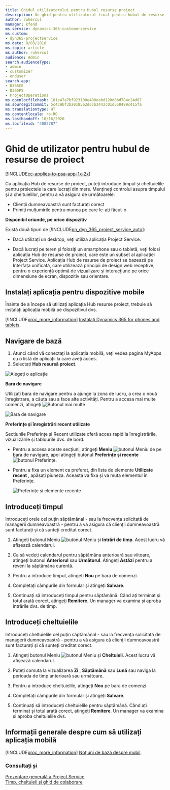 ```yaml
---
title: Ghidul utilizatorului pentru Hubul resurse proiect
description: Un ghid pentru utilizatorul final pentru hubul de resurse de proiect pentru Project Service
author: ruhercul
manager: kfend
ms.service: dynamics-365-customerservice
ms.custom:
- dyn365-projectservice
ms.date: 8/03/2018
ms.topic: article
ms.author: ruhercul
audience: Admin
search.audienceType:
- admin
- customizer
- enduser
search.app:
- D365CE
- D365PS
- ProjectOperations
ms.openlocfilehash: 181e47a7bf923100e480eabd120d8bd784c24d07
ms.sourcegitcommit: 5c4c9bf3ba018562d6cb3443c01d550489c415fa
ms.translationtype: HT
ms.contentlocale: ro-RO
ms.lasthandoff: 10/16/2020
ms.locfileid: "4082787"
---
```

# <a name="user-guide-for-project-resource-hub"></a>Ghid de utilizator pentru hubul de resurse de proiect

[!INCLUDE[cc-applies-to-psa-app-1x-2x](../includes/cc-applies-to-psa-app-1x-2x.md)]

Cu aplicația Hub de resurse de proiect, puteți introduce timpul și cheltuielile pentru proiectele la care lucrați din mers. Mențineți controlul asupra timpului și a cheltuielilor, pentru a vă asigura de următoarele:

- Clienții dumneavoastră sunt facturați corect
- Primiți mulțumirile pentru munca pe care le-ați făcut-o

**Disponibil oriunde, pe orice dispozitiv**

Există două tipuri de [!INCLUDE[pn_dyn_365_project_service_auto](../includes/pn-dyn-365-project-service-auto.md)]: 

- Dacă utilizați un desktop, veți utiliza aplicația Project Service. 

- Dacă lucrați pe teren și folosiți un smartphone sau o tabletă, veți folosi aplicația Hub de resurse de proiect, care este un subset al aplicației Project Service. Aplicația Hub de resurse de proiect se bazează pe Interfața unificată, care utilizează principii de design web receptive, pentru o experiență optimă de vizualizare și interacțiune pe orice dimensiune de ecran, dispozitiv sau orientare. 


## <a name="install-the-mobile-app"></a>Instalați aplicația pentru dispozitive mobile
Înainte de a începe să utilizați aplicația Hub resurse proiect, trebuie să instalați aplicația mobilă pe dispozitivul dvs. 

[!INCLUDE[proc_more_information](../includes/proc-more-information.md)] [Instalați Dynamics 365 for phones and tablets](https://docs.microsoft.com/dynamics365/mobile-app/install-dynamics-365-for-phones-and-tablets).

## <a name="basic-navigation"></a>Navigare de bază
1.  Atunci când vă conectați la aplicația mobilă, veți vedea pagina MyApps cu o listă de aplicații la care aveți acces. 
2.  Selectați **Hub resursă proiect**.

![Alegeți o aplicație](media/chooseApp_1.png "Alegeți o aplicație")

**Bara de navigare**

Utilizați bara de navigare pentru a ajunge la zona de lucru, a crea o nouă înregistrare, a căuta sau a face alte activități. Pentru a accesa mai multe comenzi, atingeți ![Butonul mai multe](media/MoreButton.png "Buton Mai multe")

![Bara de navigare](media/NavBar_2.png "Bara de navigare")

**Preferințe și înregistrări recent utilizate**

Secțiunile Preferințe și Recent utilizate oferă acces rapid la înregistrările, vizualizările și tablourile dvs. de bord. 

- Pentru a accesa aceste secțiuni, atingeți **Meniu** ![butonul Meniu](media/MenuButton.png "Buton meniu") de pe bara de navigare, apoi atingeți butonul **Preferințe și recente** ![butonul Preferințe](media/FavButton.png "Buton Preferințe").

- Pentru a fixa un element ca preferat, din lista de elemente **Utilizate recent** , apăsați piuneza. Aceasta va fixa și va muta elementul în Preferințe.

  ![Preferințe și elemente recente](media/Favs_3.png "Preferințe și elemente recente")
 
## <a name="enter-time"></a>Introduceți timpul
Introduceți orele cel puțin săptămânal - sau la frecvența solicitată de managerii dumneavoastră - pentru a vă asigura că clienții dumneavoastră sunt facturați și că sunteți creditat corect.

1. Atingeți butonul Meniu ![butonul Meniu](media/MenuButton.png "Buton meniu") și **Intrări de timp**. Acest lucru vă afișează calendarul.

2. Ca să vedeți calendarul pentru săptămâna anterioară sau viitoare, atingeți butonul **Anteriorul** sau **Următorul**. Atingeți **Astăzi** pentru a reveni la săptămâna curentă.

3. Pentru a introduce timpul, atingeți **Nou** pe bara de comenzi. 

4. Completați câmpurile din formular și atingeți **Salvare**.

5. Continuați să introduceți timpul pentru săptămână. Când ați terminat și totul arată corect, atingeți **Remitere**. Un manager va examina și aproba intrările dvs. de timp.

## <a name="enter-expenses"></a>Introduceți cheltuielile 
Introduceți cheltuielile cel puțin săptămânal - sau la frecvența solicitată de managerii dumneavoastră - pentru a vă asigura că clienții dumneavoastră sunt facturați și că sunteți creditat corect.

1. Atingeți butonul Meniu ![butonul Meniu](media/MenuButton.png "Buton meniu") și **Cheltuieli**. Acest lucru vă afișează calendarul.

2. Puteți comuta la vizualizarea **Zi** , **Săptămână** sau **Lună** sau naviga la perioada de timp anterioară sau următoare. 

3. Pentru a introduce cheltuielile, atingeți **Nou** pe bara de comenzi. 

4. Completați câmpurile din formular și atingeți **Salvare**.

5. Continuați să introduceți cheltuielile pentru săptămână. Când ați terminat și totul arată corect, atingeți **Remitere**. Un manager va examina și aproba cheltuielile dvs.

## <a name="general-information-on-how-to-use-the-mobile-app"></a>Informații generale despre cum să utilizați aplicația mobilă 
[!INCLUDE[proc_more_information](../includes/proc-more-information.md)] [Noțiuni de bază despre mobil](https://docs.microsoft.com/dynamics365/mobile-app/dynamics-365-phones-tablets-users-guide).

### <a name="see-also"></a>Consultați și  
 [Prezentare generală a Project Service](../psa/overview.md)   
 [Timp, cheltuieli și ghid de colaborare](../psa/time-expense-collaboration-guide.md)   
 
